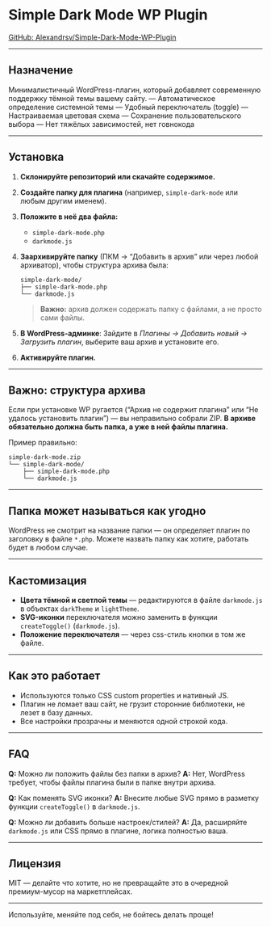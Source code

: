 # Simple Dark Mode WP Plugin

[GitHub: Alexandrsv/Simple-Dark-Mode-WP-Plugin](https://github.com/Alexandrsv/Simple-Dark-Mode-WP-Plugin)

---

## Назначение

Минималистичный WordPress-плагин, который добавляет современную поддержку тёмной темы вашему сайту.
— Автоматическое определение системной темы
— Удобный переключатель (toggle)
— Настраиваемая цветовая схема
— Сохранение пользовательского выбора
— Нет тяжёлых зависимостей, нет говнокода

---

## Установка

1. **Склонируйте репозиторий или скачайте содержимое.**
2. **Создайте папку для плагина** (например, `simple-dark-mode` или любым другим именем).
3. **Положите в неё два файла:**

   * `simple-dark-mode.php`
   * `darkmode.js`
4. **Заархивируйте папку** (ПКМ → “Добавить в архив” или через любой архиватор), чтобы структура архива была:

   ```
   simple-dark-mode/
   ├── simple-dark-mode.php
   └── darkmode.js
   ```

   > **Важно:** архив должен содержать папку с файлами, а не просто сами файлы.
5. **В WordPress-админке**:
   Зайдите в *Плагины → Добавить новый → Загрузить плагин*, выберите ваш архив и установите его.
6. **Активируйте плагин.**

---

## Важно: структура архива

Если при установке WP ругается (“Архив не содержит плагина” или “Не удалось установить плагин”) — вы неправильно собрали ZIP.
**В архиве обязательно должна быть папка, а уже в ней файлы плагина.**

Пример правильно:

```
simple-dark-mode.zip
└── simple-dark-mode/
    ├── simple-dark-mode.php
    └── darkmode.js
```

---

## Папка может называться как угодно

WordPress не смотрит на название папки — он определяет плагин по заголовку в файле `*.php`.
Можете назвать папку как хотите, работать будет в любом случае.

---

## Кастомизация

* **Цвета тёмной и светлой темы** — редактируются в файле `darkmode.js` в объектах `darkTheme` и `lightTheme`.
* **SVG-иконки** переключателя можно заменить в функции `createToggle()` (`darkmode.js`).
* **Положение переключателя** — через css-стиль кнопки в том же файле.

---

## Как это работает

* Используются только CSS custom properties и нативный JS.
* Плагин не ломает ваш сайт, не грузит сторонние библиотеки, не лезет в базу данных.
* Все настройки прозрачны и меняются одной строкой кода.

---

## FAQ
**Q:** Можно ли положить файлы без папки в архив?
**A:** Нет, WordPress требует, чтобы файлы плагина были в папке внутри архива.

**Q:** Как поменять SVG иконки?
**A:** Внесите любые SVG прямо в разметку функции `createToggle()` в `darkmode.js`.

**Q:** Можно ли добавить больше настроек/стилей?
**A:** Да, расширяйте `darkmode.js` или CSS прямо в плагине, логика полностью ваша.

---

## Лицензия

MIT — делайте что хотите, но не превращайте это в очередной премиум-мусор на маркетплейсах.

---

Используйте, меняйте под себя, не бойтесь делать проще!
